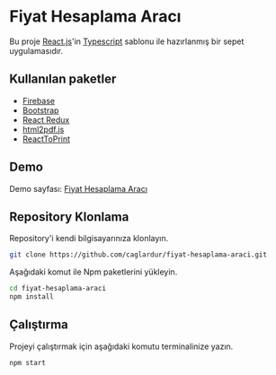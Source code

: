 # Fiyat Hesaplama Aracı

Bu proje [React.js](https://reactjs.org/)'in [Typescript](https://www.typescriptlang.org/) sablonu ile hazırlanmış bir sepet uygulamasıdır.

## Kullanılan paketler

- [Firebase](https://www.npmjs.com/package/firebase)
- [Bootstrap](https://www.npmjs.com/package/bootstrap)
- [React Redux](https://www.npmjs.com/package/react-redux)
- [html2pdf.js](https://www.npmjs.com/package/html2pdf.js)
- [ReactToPrint](https://www.npmjs.com/package/react-to-print)

## Demo

Demo sayfası: [Fiyat Hesaplama Aracı](https://fiyat-hesaplama-araci.vercel.app/)

## Repository Klonlama

Repository'i kendi bilgisayarınıza klonlayın.

```bash
git clone https://github.com/caglardur/fiyat-hesaplama-araci.git
```

Aşağıdaki komut ile Npm paketlerini yükleyin.

```bash
cd fiyat-hesaplama-araci
npm install
```

## Çalıştırma

Projeyi çalıştırmak için aşağıdaki komutu terminalinize yazın.

```bash
npm start
```
